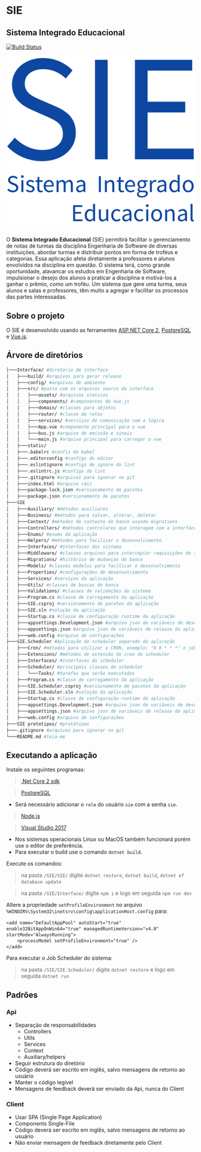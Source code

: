 # SIE
## Sistema Integrado Educacional

[![Build Status](https://travis-ci.com/Simillo/SIE.svg?branch=master)](https://travis-ci.com/Simillo/SIE)

![SIE](/Interface/src/assets/logo.png)


O **Sistema Integrado Educacional** (SIE) permitirá facilitar o gerenciamento de notas de turmas da disciplina Engenharia de Software de diversas instituições, abordar turmas e distribuir pontos em forma de troféus e categorias. Essa aplicação afeta diretamente a professores e alunos envolvidos na disciplina em questão.
O sistema terá, como grande oportunidade, alavancar os estudos em Engenharia de Software, impulsionar o desejo dos alunos a praticar a disciplina e motivá-los a ganhar o prêmio, como um troféu. Um sistema que gere uma turma, seus alunos e salas e professores, têm muito a agregar e facilitar os processos das partes interessadas.

## Sobre o projeto

O SIE é desenvolvido usando as ferramentes [ASP.NET Core 2](https://docs.microsoft.com/en-us/aspnet/core/?view=aspnetcore-2.0), [PostgreSQL](https://www.postgresql.org/) e [Vue.js](https://vuejs.org/).

## Árvore de diretórios
```bash
│───Interface/ #diretório de interface 
│   ├───build/ #arquivos para gerar release
│   ├───config/ #arquivos de ambiente
│   ├───src/ #pasta com os arquivos source da interface
│   │   ├───assets/ #arquivos staticos
│   │   ├───components/ #componentes do Vue.js
│   │   ├───domain/ #classes para objetos
│   │   ├───router/ #classe de rotas
│   │   ├───services/ #serviços de comunicação com a lógica
│   │   ├───App.vue #componente principal para o vue
│   │   ├───bus.js #arquivo de emissão e sinais
│   │   └───main.js #arquivo principal para carregar o vue
│   ├───static/
│   ├───.babelrc #confis do babel
│   ├───.editorconfig #configs do editor
│   ├───.eslintignore #configs de ignore do lint
│   ├───.eslintrc.js #configs do lint
│   ├───.gitignore #arquivos para ignorar no git
│   ├───index.html #arquivo raiz
│   ├───package-lock.json #versionamento de pacotes
│   ├───package.json #versionamento de pacotes
├───SIE
│   ├───Auxiliary/ #métodos auxiliares
│   ├───Business/ #métodos para salvar, alterar, deletar
│   ├───Context/ #métodos de contexto do banco usando migrations
│   ├───Controllers/ #métodos controlares que interagem com a interface
│   ├───Enums/ #enums da aplicação
│   ├───Helpers/ #métodos para facilicar o desenvolvimento
│   ├───Interfaces/ #interfaces dos sistema
│   ├───Middleware/ #classes arquivos para interceptar requisições do sistema
│   ├───Migrations/ #histórico de mudanças do banco
│   ├───Models/ #classes modelos para facilicar o desenvolvimento
│   ├───Properties/ #configurações de desenvolvimento
│   ├───Services/ #serviços da aplicação
│   ├───Utils/ #classes de buscas do banco
│   ├───Validations/ #classes de validações do sistema
│   ├───Program.cs #classe de carregamento da aplicação
│   ├───SIE.csproj #versionamento de pacotes da aplicação
│   ├───SIE.sln #solução da aplicação
│   ├───Startup.cs #classe de configuração runtime da aplicação
│   ├───appsettings.Development.json #arquivo json de variáveis de desenvolvimento da aplicação
│   ├───appsettings.json #arquivo json de variáveis de release da aplicação
│   ├───web.config #arquivo de configurações
├───SIE.Scheduler #Aplicação do scheduler separado da aplicação
│   ├───Cron/ #métodos para utilizar o CRON, exemplo: "0 0 * * *" o job roda todos os dias as 00:00
│   ├───Extensions/ #métodos de extensão do cron do scheduler
│   ├───Interfaces/ #interfaces do scheduler
│   ├───Scheduler/ #principais classes do scheduler
│   │   └───Tasks/ #tarefas que serão executadas
│   ├───Program.cs #classe de carregamento da aplicação
│   ├───SIE.Scheduler.csproj #versionamento de pacotes da aplicação
│   ├───SIE.Scheduler.sln #solução da aplicação
│   ├───Startup.cs #classe de configuração runtime da aplicação
│   ├───appsettings.Development.json #arquivo json de variáveis de desenvolvimento da aplicação
│   ├───appsettings.json #arquivo json de variáveis de release da aplicação
│   ├───web.config #arquivo de configurações
├───SIE prototipos/ #protótipos
├───.gitignore #arquivos para ignorar no git
└───README.md #leia-me
```

## Executando a aplicação
Instale os seguintes programas:
>  [.Net Core 2 sdk](https://www.microsoft.com/net/download/dotnet-core/sdk-2.1.4)

> [PostgreSQL](https://www.postgresql.org/)
  * Será necessário adicionar o `role` do usuário `sie` com a senha `sie`.

> [Node.js](https://nodejs.org/en/)

> [Visual Studio 2017](https://www.visualstudio.com/downloads/?rr=https%3A%2F%2Fwww.google.com.br%2F)

  * Nos sistemas operacionais Linux ou MacOS também funcionará porém use o editor de preferência.
  * Para executar o build use o comando `dotnet build`.

Execute os comandos:
> na pasta `/SIE/SIE/` digite `dotnet restore`, `dotnet build`, `dotnet ef database update`

> na pasta `/SIE/Interface/` digite `npm i` e logo em seguida `npm run dev`

Altere a propriedade  `setProfileEnvironment` no arquivo `%WINDIR%\System32\inetsrv\config\applicationHost.config` para:

```
<add name="DefaultAppPool" autoStart="true" enable32BitAppOnWin64="true" managedRuntimeVersion="v4.0" startMode="AlwaysRunning">
    <processModel setProfileEnvironment="true" />
</add>
```

Para executar o Job Scheduler do sistema:
> na pasta `/SIE/SIE.Scheduler/` digite `dotnet restore` e logo em seguida `dotnet run`

## Padrões
### Api
* Separação de responsabilidades
  * Controllers
  * Utils
  * Services
  * Context
  * Auxiliary/helpers
* Seguir estrutura do diretório
* Código deverá ser escrito em inglês, salvo mensagens de retorno ao usuário
* Manter o código legível
* Mensagens de feedback deverá ser enviado da Api, nunca do Client
### Client
* Usar SPA (Single Page Application)
* Components Single-File
* Código deverá ser escrito em inglês, salvo mensagens de retorno ao usuário
* Não enviar mensagem de feedback diretamente pelo Client